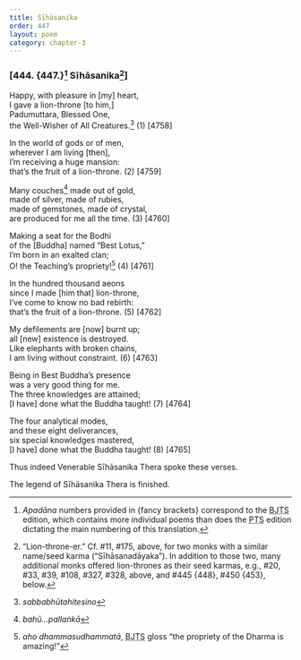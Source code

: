 ```yaml
---
title: Sīhāsanika
order: 447
layout: poem
category: chapter-3
---
```


### \[444. {447.}[^1] Sīhāsanika[^2]\]

Happy, with pleasure in \[my\] heart,  
I gave a lion-throne \[to him,\]  
Padumuttara, Blessed One,  
the Well-Wisher of All Creatures.[^3] (1) \[4758\]

In the world of gods or of men,  
wherever I am living \[then\],  
I’m receiving a huge mansion:  
that’s the fruit of a lion-throne. (2) \[4759\]

Many couches[^4] made out of gold,  
made of silver, made of rubies,  
made of gemstones, made of crystal,  
are produced for me all the time. (3) \[4760\]

Making a seat for the Bodhi  
of the \[Buddha\] named “Best Lotus,”  
I’m born in an exalted clan;  
O! the Teaching’s propriety![^5] (4) \[4761\]

In the hundred thousand aeons  
since I made \[him that\] lion-throne,  
I’ve come to know no bad rebirth:  
that’s the fruit of a lion-throne. (5) \[4762\]

My defilements are \[now\] burnt up;  
all \[new\] existence is destroyed.  
Like elephants with broken chains,  
I am living without constraint. (6) \[4763\]

Being in Best Buddha’s presence  
was a very good thing for me.  
The three knowledges are attained;  
\[I have\] done what the Buddha taught! (7) \[4764\]

The four analytical modes,  
and these eight deliverances,  
six special knowledges mastered,  
\[I have\] done what the Buddha taught! (8) \[4765\]

Thus indeed Venerable Sīhāsanika Thera spoke these verses.

The legend of Sīhāsanika Thera is finished.

[^1]: *Apadāna* numbers provided in {fancy brackets} correspond to the <abbr title="Buddha Jayanthi Tripitaka Series">BJTS</abbr> edition, which contains more individual poems than does the <abbr title="Pali Text Society">PTS</abbr> edition dictating the main numbering of this translation.

[^2]: “Lion-throne-er.” Cf. \#11, \#175, above, for two monks with a similar name/seed karma (“Sīhāsanadāyaka”). In addition to those two, many additional monks offered lion-thrones as their seed karmas, e.g., \#20, \#33, \#39, \#108, \#327, \#328, above, and \#445 {448}, \#450 {453}, below.

[^3]: *sabbabhūtahitesino*

[^4]: *bahū…pallaṅkā*

[^5]: *aho dhammasudhammatā*, <abbr title="Buddha Jayanthi Tripitaka Series">BJTS</abbr> gloss “the propriety of the Dharma is amazing!”
